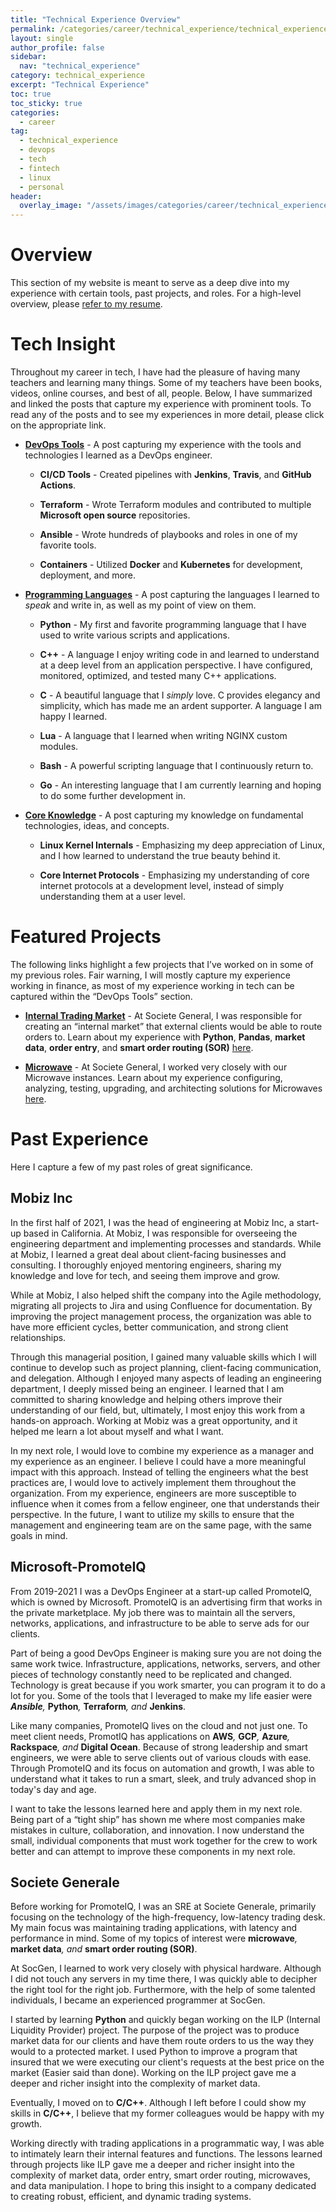 ```yaml
---
title: "Technical Experience Overview"
permalink: /categories/career/technical_experience/technical_experience_overview
layout: single
author_profile: false
sidebar:
  nav: "technical_experience"
category: technical_experience
excerpt: "Technical Experience"
toc: true
toc_sticky: true
categories:
  - career
tag:
  - technical_experience
  - devops
  - tech
  - fintech
  - linux
  - personal
header:
  overlay_image: "/assets/images/categories/career/technical_experience/general/technical_experience_1.jpg"
---
```


# Overview

This section of my website is meant to serve as a deep dive into my experience with certain tools, past projects, and roles. For a high-level overview, please  [refer to my resume](https://s3.amazonaws.com/www.abdulrabbani.com/Abdul_Rabbani_resume_20210901.pdf).

# Tech Insight

Throughout my career in tech, I have had the pleasure of having many teachers and learning many things. Some of my teachers have been books, videos, online courses, and best of all, people. Below, I have summarized and linked the posts that capture my experience with prominent tools. To read any of the posts and to see my experiences in more detail, please click on the appropriate link.

-   [**DevOps Tools**](/categories/career/technical_experience/devops_tools) - A post capturing my experience with the tools and technologies I learned as a DevOps engineer.
    
    -   **CI/CD Tools** - Created pipelines with **Jenkins**, **Travis**, and **GitHub Actions**.
        
    -   **Terraform** - Wrote Terraform modules and contributed to multiple **Microsoft open source** repositories.
        
    -   **Ansible** - Wrote hundreds of playbooks and roles in one of my  favorite tools.
        
    -   **Containers** - Utilized **Docker** and **Kubernetes** for development, deployment, and more.
        
-   [**Programming Languages**](/categories/career/technical_experience/programming_languages) - A post capturing the languages I learned to _speak_ and write in, as well as my point of view on them.
    
    -   **Python** - My first and favorite programming language that I have used to write various scripts and applications.
        
    -   **C++** - A language I  enjoy writing code in and learned to understand at a deep level from an application perspective. I have configured, monitored, optimized, and tested many C++ applications.
        
    -   **C** - A beautiful language that I _simply_ love. C provides elegancy and simplicity, which has made me an ardent supporter. A language I am happy I learned.
        
    -   **Lua** - A language that I learned when writing NGINX custom modules.
        
    -   **Bash** - A powerful scripting language that I continuously return to.
        
    -   **Go** - An interesting language that I am currently learning and hoping to do some further development in.
        
-   [**Core Knowledge**](/categories/career/technical_experience/core_knowledge)  - A post capturing my knowledge on fundamental technologies, ideas, and concepts.
    
    -   **Linux Kernel Internals** - Emphasizing my deep appreciation of Linux, and I how learned to understand the true beauty behind it.
        
    -   **Core Internet Protocols** - Emphasizing my understanding of core internet protocols at a development level, instead of simply understanding them at a user level.
        

# Featured Projects

The following links highlight a few projects that I’ve worked on in some of my previous roles. Fair warning, I will mostly capture my experience working in finance, as most of my experience working in tech can be captured within the “DevOps Tools” section.

-   [**Internal Trading Market**](/categories/career/technical_experience/internal_trading_market)  - At Societe General, I was responsible for creating an “internal market” that external clients would be able to route orders to. Learn about my experience with **Python**, **Pandas**, **market data**, **order entry**, and **smart order routing (SOR)** [here](/categories/career/technical_experience/internal_trading_market).
    
-   [**Microwave**](/categories/career/technical_experience/microwave) - At Societe General, I worked very closely with our Microwave instances. Learn about my experience configuring, analyzing, testing, upgrading, and architecting solutions for Microwaves [here](/categories/career/technical_experience/internal_trading_market).
    

# Past Experience

Here I capture a few of my past roles of great significance.

## Mobiz Inc

In the first half of 2021, I was the head of engineering at Mobiz Inc, a start-up based in California. At Mobiz, I was responsible for overseeing the engineering department and implementing processes and standards. While at Mobiz, I learned a great deal about client-facing businesses and consulting. I thoroughly enjoyed mentoring engineers, sharing my knowledge and love for tech, and seeing them improve and grow.

While at Mobiz, I also helped shift the company into the Agile methodology, migrating all projects to Jira and using Confluence for documentation. By improving the project management process, the organization was able to have more efficient cycles, better communication, and strong client relationships.

Through this managerial position, I gained many valuable skills which I will continue to develop such as project planning, client-facing communication, and delegation. Although I enjoyed many aspects of leading an engineering department, I deeply missed being an engineer. I learned that I am committed to sharing knowledge and helping others improve their understanding of our field, but, ultimately, I most enjoy this work from a hands-on approach. Working at Mobiz was a great opportunity, and it helped me learn a lot about myself and what I want.

In my next role, I would love to combine my experience as a manager and my experience as an engineer. I believe I could have a more meaningful impact with this approach. Instead of telling the engineers what the best practices are, I would love to actively implement them throughout the organization. From my experience, engineers are more susceptible to influence when it comes from a fellow engineer, one that understands their perspective. In the future, I want to utilize my skills to ensure that the management and engineering team are on the same page, with the same goals in mind.

## Microsoft-PromoteIQ

From 2019-2021 I was a DevOps Engineer at a start-up called PromoteIQ, which is owned by Microsoft. PromoteIQ is an advertising firm that works in the private marketplace. My job there was to maintain all the servers, networks, applications, and infrastructure to be able to serve ads for our clients.

Part of being a good DevOps Engineer is making sure you are not doing the same work twice. Infrastructure, applications, networks, servers, and other pieces of technology constantly need to be replicated and changed. Technology is great because if you work smarter, you can program it to do a lot for you. Some of the tools that I leveraged to make my life easier were _**Ansible**,_ **Python**_,_ **Terraform**_, and_ **Jenkins**.

Like many companies, PromoteIQ lives on the cloud and not just one. To meet client needs, PromotIQ has applications on **AWS**_,_ **GCP**_,_ **Azure**_,_ **Rackspace**_, and_ **Digital Ocean**. Because of strong leadership and smart engineers,  we were able to serve clients out of various clouds with ease. Through PromoteIQ and its focus on automation and growth, I was able to understand what it takes to run a smart, sleek, and truly advanced shop in today's day and age.

I want to take the lessons learned here and apply them in my next role. Being part of a “tight ship” has shown me where most companies make mistakes in culture, collaboration, and innovation. I now understand the small, individual components that must work together for the crew to work better and can attempt to improve these components in my next role.

## Societe Generale

Before working for PromoteIQ, I was an SRE at Societe Generale, primarily focusing on the technology of the high-frequency, low-latency trading desk. My main focus was maintaining trading applications, with latency and performance in mind. Some of my topics of interest were **microwave**_,_ **market data**_, and_ **smart order routing (SOR)**.

At SocGen, I learned to work very closely with physical hardware. Although I did not touch any servers in my time there, I was quickly able to decipher the right tool for the right job. Furthermore, with the help of some talented individuals, I became an experienced programmer at SocGen.

I started by learning **Python** and quickly began working on the ILP (Internal Liquidity Provider) project. The purpose of the project was to produce market data for our clients and have them route orders to us the way they would to a protected market. I used Python to improve a program that insured that we were executing our client's requests at the best price on the market (Easier said than done). Working on the ILP project gave me a deeper and richer insight into the complexity of market data.

Eventually, I moved on to **C/C++**. Although I left before I could show my skills in **C/C++**, I believe that my former colleagues would be happy with my growth.

Working directly with trading applications in a programmatic way, I was able to intimately learn their internal features and functions. The lessons learned through projects like ILP gave me a deeper and richer insight into the complexity of market data, order entry, smart order routing, microwaves, and data manipulation. I hope to bring this insight to a company dedicated to creating robust, efficient, and dynamic trading systems.